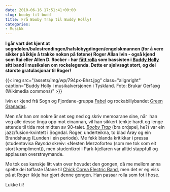 ```yaml
---
date: 2010-06-16 17:51:41+00:00
slug: booby-til-budd
title: Frå Booby Trap til Buddy Holly!
categories:
- Musikk
---
```


**I går vart det kjent at sogndølen/balestrendingen/hafslobygdingen/engelskmannen (for å vere sikker på ikkje å trakke nokon på føtene) Roger Allan Ivin - også kjend som Rai eller Allen D. Rocker - har [fått rolla](http://nrk.no/nyheter/distrikt/nrk_sogn_og_fjordane/1.7169373) som bassisten i [Buddy Holly ](http://no.wikipedia.org/wiki/Buddy_Holly)sitt band i musikalen om rockelegenda. Dette er sjølvsagt stort, og dei største gratulasjonar til Roger!**

{{< img src="/assets/img/wp/794px-Bhst.jpg" class="alignright" caption="Buddy Holly i musikalversjonen i Tyskland. Foto: Brukar Ger1axg (Wikimedia commons)" >}}

<!--more-->

Ivin er kjend frå Sogn og Fjordane-gruppa [Fabel](http://nn.wikipedia.org/wiki/Bandet_Fabel) og rockabillybandet [Green Granadas](http://www.myspace.com/greengranadas).

Men når han om nokre år set seg ned og skriv memoarane sine, når  han veg alle desse tinga opp mot einannan, vil han sikkert tenkje hardt og lenge attende til tida mot midten av 90-talet. [_Booby Trap_](http://no.wikipedia.org/wiki/Booby_trap) (bra ordspel, he?) var ein jazz/fusion-kvintett i Sogndal. Roger, underteikna, to blad Årøy og ein Brandshaug (Lunden i ein periode). Me fekk blanda kritikkar i pressa (studentavisa _Røynda_ skreiv: «Nesten Mezzoforte» (som me tok som eit stort kompliment)), men studentkroi i Park-kjellaren var alltid stappfull og applausen overstrøymande.

Me tok oss kanskje litt vatn over hovudet den gongen, då me mellom anna spelte dei tøffaste låtane til [Chick Corea Electric Band](http://en.wikipedia.org/wiki/Chick_Corea_Elektric_Band), men det er eg viss på at Roger ikkje har gjort denne gongen. Han passar rolla som fot i hose.

Lukke til!
